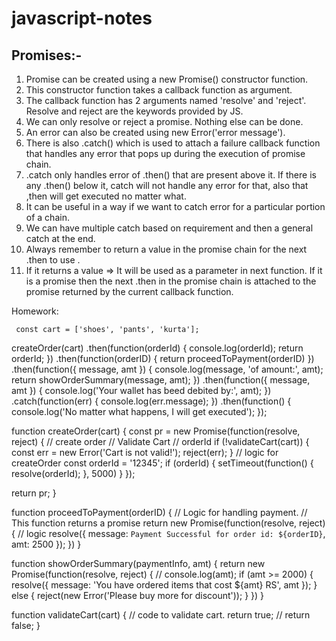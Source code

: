 # javascript-notes

Promises:-
-----------

1. Promise can be created using a new Promise() constructor function.
2. This constructor function takes a callback function as argument. 
3. The callback function has 2 arguments named 'resolve' and 'reject'. Resolve and reject are the keywords provided by JS.
4. We can only resolve or reject a promise. Nothing else can be done.
5. An error can also be created using new Error('error message').
6. There is also .catch() which is used to attach a failure callback function that handles any error that pops up during the execution of promise chain.
7. .catch only handles error of .then() that are present above it. If there is any .then() below it, catch will not handle any error for that, also that ,then will get executed no matter what.
8. It can be useful in a way if we want to catch error for a particular portion of a chain.
9. We can have multiple catch based on requirement and then a general catch at the end.
10. Always remember to return a value in the promise chain for the next .then to use .
11. If it returns a value => It will be  used as a parameter in next function. If it is a promise then the next .then in the promise chain is attached to the promise returned by the current callback function.

Homework:


     const cart = ['shoes', 'pants', 'kurta'];

  createOrder(cart)
  .then(function(orderId) {
    console.log(orderId);
    return orderId;
  })
  .then(function(orderID) {
    return proceedToPayment(orderID)
  })
  .then(function({ message, amt }) {
    console.log(message, 'of amount:', amt);
    return showOrderSummary(message, amt);
  })
  .then(function({ message, amt }) {
    console.log('Your wallet has beed debited by:', amt);
  })
  .catch(function(err) {
    console.log(err.message);
  })
  .then(function() {
    console.log('No matter what happens, I will get executed');
  });



function createOrder(cart) {
  const pr = new Promise(function(resolve, reject) {
    // create order
    // Validate Cart
    // orderId
    if (!validateCart(cart)) {
      const err = new Error('Cart is not valid!');
      reject(err);
    }
    // logic for createOrder
    const orderId = '12345';
    if (orderId) {
      setTimeout(function() {
        resolve(orderId);
      }, 5000)
    }
  });

  return pr;
}

function proceedToPayment(orderID) {
  // Logic for handling payment.
  // This function returns a promise
  return new Promise(function(resolve, reject) {
    // logic
    resolve({ message: `Payment Successful for order id: ${orderID}`, amt: 2500 });
  })
}

function showOrderSummary(paymentInfo, amt) {
  return new Promise(function(resolve, reject) {
    // console.log(amt);
    if (amt >= 2000) {
      resolve({ message: 'You have ordered items that cost ${amt} RS', amt });
    } else {
      reject(new Error('Please buy more for discount'));
    }
  })
}

function validateCart(cart) {
  // code to validate cart.
  return true;
  // return false;
}
